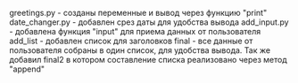 greetings.py - созданы переменные и вывод через функцию "print"
date_changer.py - добавлен срез даты для удобства вывода
add_input.py - добавлена функция "input" для приема данных от пользователя
add_list - добавлен список для заголовков
final - все данные от пользователя собраны в один список, для удобства вывода.
Так же добавил final2 в котором составление списка реализовано через метод "append"
